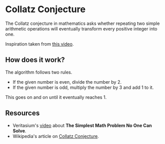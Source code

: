 # Collatz Conjecture
The Collatz conjecture in mathematics asks whether repeating two simple arithmetic operations will eventually transform every positive integer into one.

Inspiration taken from [this video](https://www.youtube.com/watch?v=094y1Z2wpJg).

## How does it work?
The algorithm follows two rules.
- If the given number is even, divide the number by 2.
- If the given number is odd, multiply the number by 3 and add 1 to it.

This goes on and on until it eventually reaches 1. 

## Resources
- Veritasium's [video](https://www.youtube.com/watch?v=094y1Z2wpJg) about **The Simplest Math Problem No One Can Solve**.
- Wikipedia's article on [Collatz Conjecture](https://en.wikipedia.org/wiki/Collatz_conjecture).